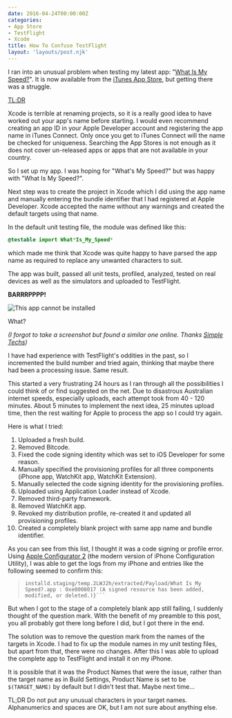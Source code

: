 ```yaml
---
date: 2016-04-24T00:00:00Z
categories:
- App Store
- TestFlight
- Xcode
title: How To Confuse TestFlight
layout: 'layouts/post.njk'
---
```


I ran into an unusual problem when testing my latest app: "[What Is My
Speed?][1]". It is now available from the [iTunes App Store][2], but getting
there was a struggle.

<!--more-->

[TL;DR][5]

Xcode is terrible at renaming projects, so it is a really good idea to have
worked out your app's name before starting. I would even recommend creating an
app ID in your Apple Developer account and registering the app name in iTunes
Connect. Only once you get to iTunes Connect will the name be checked for
uniqueness. Searching the App Stores is not enough as it does not cover
un-released apps or apps that are not available in your country.

So I set up my app. I was hoping for "What's My Speed?" but was happy with "What
Is My Speed?".

Next step was to create the project in Xcode which I did using the app name and
manually entering the bundle identifier that I had registered at Apple
Developer. Xcode accepted the name without any warnings and created the default
targets using that name.

In the default unit testing file, the module was defined like this:

```swift
@testable import What*Is_My_Speed* 
```

which made me think that Xcode was quite happy to have parsed the app name as
required to replace any unwanted characters to suit.

The app was built, passed all unit tests, profiled, analyzed, tested on real
devices as well as the simulators and uploaded to TestFlight.

**BARRRPPPP!**

![This app cannot be installed][3]

What?

_(I forgot to take a screenshot but found a similar one online. Thanks [Simple
Techs][6])_

I have had experience with TestFlight's oddities in the past, so I incremented
the build number and tried again, thinking that maybe there had been a
processing issue. Same result.

This started a very frustrating 24 hours as I ran through all the possibilities
I could think of or find suggested on the net. Due to disastrous Australian
internet speeds, especially uploads, each attempt took from 40 - 120 minutes.
About 5 minutes to implement the next idea, 25 minutes upload time, then the
rest waiting for Apple to process the app so I could try again.

Here is what I tried:

1. Uploaded a fresh build.
2. Removed Bitcode.
3. Fixed the code signing identity which was set to iOS Developer for some
   reason.
4. Manually specified the provisioning profiles for all three components (iPhone
   app, WatchKit app, WatchKit Extension).
5. Manually selected the code signing identity for the provisioning profiles.
6. Uploaded using Application Loader instead of Xcode.
7. Removed third-party framework.
8. Removed WatchKit app.
9. Revoked my distribution profile, re-created it and updated all provisioning
   profiles.
10. Created a completely blank project with same app name and bundle identifier.

As you can see from this list, I thought it was a code signing or profile error.
Using [Apple Configurator 2][4] (the modern version of iPhone Configuration
Utility), I was able to get the logs from my iPhone and entries like the
following seemed to confirm this:

> ````Error Domain=LaunchServicesError Code=0 "(null)" UserInfo={Error=ApplicationVerificationFailed, ErrorDetail=-402620393, ErrorDescription=Failed to verify code signature of /private/var/installd/Library/Caches/com.apple.mobile.
> installd.staging/temp.2LWJ2h/extracted/Payload/What Is My Speed?.app : 0xe8008017 (A signed resource has been added, modified, or deleted.)}```
> ````

But when I got to the stage of a completely blank app still failing, I suddenly
thought of the question mark. With the benefit of my preamble to this post, you
all probably got there long before I did, but I got there in the end.

The solution was to remove the question mark from the names of the targets in
Xcode. I had to fix up the module names in my unit testing files, but apart from
that, there were no changes. After this I was able to upload the complete app to
TestFlight and install it on my iPhone.

It is possible that it was the Product Names that were the issue, rather than
the target name as in Build Settings, Product Name is set to be `$(TARGET_NAME)`
by default but I didn't test that. Maybe next time...

<a name="tldr">TL;DR</a> Do not put any unusual characters in your target names.
Alphanumerics and spaces are OK, but I am not sure about anything else.

[1]: /what-is-my-speed/
[2]: https://itunes.apple.com/app/what-is-my-speed/id1091394524
[3]: /images/2016/TestFlight_error.png
[4]: https://itunes.apple.com/app/apple-configurator-2/id1037126344
[5]: #tldr
[6]: https://www.simpletechs.net/apps/easy-fix-for-testflight-problem-after-restoring-from-backup/
